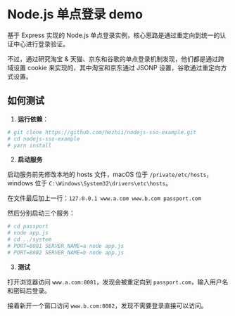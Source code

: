 # Node.js 单点登录 demo

基于 Express 实现的 Node.js 单点登录实例，核心思路是通过重定向到统一的认证中心进行登录验证。

不过，通过研究淘宝 & 天猫、京东和谷歌的单点登录机制发现，他们都是通过跨域设置 cookie 来实现的，其中淘宝和京东通过 JSONP 设置，谷歌通过重定向方式设置。

## 如何测试

1. **运行依赖**：

```bash
# git clone https://github.com/hezhii/nodejs-sso-example.git
# cd nodejs-sso-example
# yarn install
```

2. **启动服务**

启动服务前先修改本地的 hosts 文件，macOS 位于 `/private/etc/hosts`，windows 位于 `C:\Windows\System32\drivers\etc\hosts`。

在文件最后加上一行：`127.0.0.1 www.a.com www.b.com passport.com`

然后分别启动三个服务：

```bash
# cd passport
# node app.js
# cd ../system
# PORT=8081 SERVER_NAME=a node app.js
# PORT=8082 SERVER_NAME=b node app.js
```

3. **测试**

打开浏览器访问 `www.a.com:8081`，发现会被重定向到 `passport.com`，输入用户名和密码后登录。

接着新开一个窗口访问 `www.b.com:8082`，发现不需要登录直接可以访问。
